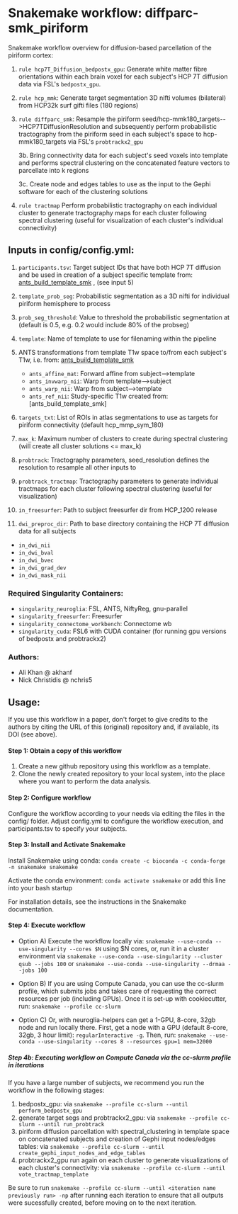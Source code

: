 # **Snakemake workflow: diffparc-smk_piriform**

Snakemake workflow overview for diffusion-based parcellation of the piriform cortex:
1. ```rule hcp7T_Diffusion_bedpostx_gpu```: Generate white matter fibre orientations within each brain voxel for each subject's HCP 7T diffusion data via FSL's ```bedpostx_gpu```. 
2. ```rule hcp_mmk```: Generate target segmentation 3D nifti volumes (bilateral) from HCP32k surf gifti files (180 regions)
3. ```rule diffparc_smk```: Resample the piriform seed/hcp-mmk180_targets-->HCP7TDiffusionResolution and subsequently perform probabilistic tractography from the piriform seed in each subject's space to hcp-mmk180_targets via FSL's ```probtrackx2_gpu```

    3b. Bring connectivity data for each subject's seed voxels into template and performs spectral clustering on the concatenated feature vectors to parcellate into k regions
    
    3c. Create node and edges tables to use as the input to the Gephi software for each of the clustering solutions
    
4. ```rule tractmap``` Perform probabilistic tractography on each individual cluster to generate tractography maps for each cluster following spectral clustering (useful for visualization of each cluster's individual connectivity)

## Inputs in config/config.yml:
1. ```participants.tsv```: Target subject IDs that have both HCP 7T diffusion and be used in creation of a subject specific template from: [ants_build_template_smk](https://github.com/akhanf/ants_build_template_smk) , (see input 5)
2. ```template_prob_seg```: Probabilistic segmentation as a 3D nifti for individual piriform hemisphere to process
3. ```prob_seg_threshold```: Value to threshold the probabilistic segmentation at (default is 0.5, e.g. 0.2 would include 80% of the probseg)
4. ```template```: Name of template to use for filenaming within the pipeline
5. ANTS transformations from template T1w space to/from each subject's T1w, i.e. from: [ants_build_template_smk](https://github.com/akhanf/ants_build_template_smk)
 
   * ```ants_affine_mat```: Forward affine from subject-->template
   * ```ants_invwarp_nii```: Warp from template-->subject
   * ```ants_warp_nii```: Warp from subject-->template
   * ```ants_ref_nii```: Study-specific T1w created from: [ants_build_template_smk]

6. ```targets_txt```: List of ROIs in atlas segmentations to use as targets for piriform connectivity (default hcp_mmp_sym_180)
7. ```max_k```: Maximum number of clusters to create during spectral clustering (will create all cluster solutions <= max_k)
8. ```probtrack```: Tractography parameters, seed_resolution defines the resolution to resample all other inputs to
9. ```probtrack_tractmap```: Tractography parameters to generate individual tractmaps for each cluster following spectral clustering (useful for visualization)
10. ```in_freesurfer```: Path to subject freesurfer dir from HCP_1200 release
11. ```dwi_preproc_dir```: Path to base directory containing the HCP 7T diffusion data for all subjects

   * ```in_dwi_nii```
   * ```in_dwi_bval```
   * ```in_dwi_bvec```
   * ```in_dwi_grad_dev```
   * ```in_dwi_mask_nii```

### Required Singularity Containers:
* ```singularity_neuroglia```: FSL, ANTS, NiftyReg, gnu-parallel
* ```singularity_freesurfer```: Freesurfer
* ```singularity_connectome_workbench```: Connectome wb
* ```singularity_cuda```: FSL6 with CUDA container (for running gpu versions of bedpostx and probtrackx2)

### Authors:
* Ali Khan @ akhanf
* Nick Christidis @ nchris5

## Usage:
If you use this workflow in a paper, don't forget to give credits to the authors by citing the URL of this (original) repository and, if available, its DOI (see above).

#### Step 1: Obtain a copy of this workflow
1. Create a new github repository using this workflow as a template.
2. Clone the newly created repository to your local system, into the place where you want to perform the data analysis.

#### Step 2: Configure workflow
Configure the workflow according to your needs via editing the files in the config/ folder. Adjust config.yml to configure the workflow execution, and participants.tsv to specify your subjects.

#### Step 3: Install and Activate Snakemake
Install Snakemake using conda: ```conda create -c bioconda -c conda-forge -n snakemake snakemake```


Activate the conda environment: ```conda activate snakemake``` or add this line into your bash startup

For installation details, see the instructions in the Snakemake documentation.

#### Step 4: Execute workflow
* Option A)
Execute the workflow locally via: ```snakemake --use-conda --use-singularity --cores $N```
using $N cores, or, run it in a cluster environment via ```snakemake --use-conda --use-singularity --cluster qsub --jobs 100``` or ```snakemake --use-conda --use-singularity --drmaa --jobs 100```

* Option B)
If you are using Compute Canada, you can use the cc-slurm profile, which submits jobs and takes care of requesting the correct resources per job (including GPUs). Once it is set-up with cookiecutter, run: ```snakemake --profile cc-slurm```

* Option C)
Or, with neuroglia-helpers can get a 1-GPU, 8-core, 32gb node and run locally there. First, get a node with a GPU (default 8-core, 32gb, 3 hour limit): ```regularInteractive -g```. Then, run: ```snakemake --use-conda --use-singularity --cores 8 --resources gpu=1 mem=32000```

##### Step 4b: Executing workflow on Compute Canada via the cc-slurm profile in iterations
If you have a large number of subjects, we recommend you run the workflow in the following stages:
1. bedpostx_gpu: via ```snakemake --profile cc-slurm --until perform_bedpostx_gpu```
2. generate target segs and probtrackx2_gpu: via ```snakemake --profile cc-slurm --until run_probtrack```
3. piriform diffusion parcellation with spectral_clustering in template space on concatenated subjects and creation of Gephi input nodes/edges tables: via ```snakemake --profile cc-slurm --until create_gephi_input_nodes_and_edge_tables```
4. probtrackx2_gpu run again on each cluster to generate visualizations of each cluster's connectivity: via ```snakemake --profile cc-slurm --until vote_tractmap_template```

Be sure to run ```snakemake --profile cc-slurm --until <iteration name previously run> -np``` after running each iteration to ensure that all outputs were sucessfully created, before moving on to the next iteration.
